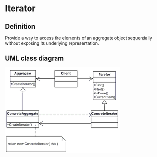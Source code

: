 # Iterator

## Definition
Provide a way to access the elements of an aggregate object sequentially without exposing its underlying representation.
<BR>

## UML class diagram
![GitHub Logo](../../../docs/Pictures/DesignPatterns/iterator.gif)
